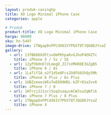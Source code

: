 ```yaml
---
layout: produk-casinghp
title: XO Logo Minimal iPhone Case
categories: apple

# Produk
product-title: XO Logo Minimal iPhone Case
harga: 90000
sku: hn-5497
image-drive: 1TWgapDvPPCdX6IV7Pb5T8TJQG8DJYsaZ
gallery:
  - url: 13fB68OXdFCsvOmPKhpaKvGJhoP4EHZTc
    title: iPhone 5 / 5s / SE
  - url: 12yP3bHnElVLmegD_ZI7sVMkR8E3GZgB5
    title: iPhone 6 / 6s
  - url: 1LaTifIA_o2f1dSe8Fcs2OdFG6ShQy5Mk
    title: iPhone 6 Plus / 6s Plus
  - url: 1UBZzeeeiWIuTwE898HDL-kZFr81a3vv6
    title: iPhone 7 / 8
  - url: 1H7rzj2J1scl5oq3saqusACWJsaZqNfik
    title: iPhone 7 Plus / 8 Plus
  - url: 1TWgapDvPPCdX6IV7Pb5T8TJQG8DJYsaZ
    title: iPhone X
---
```

